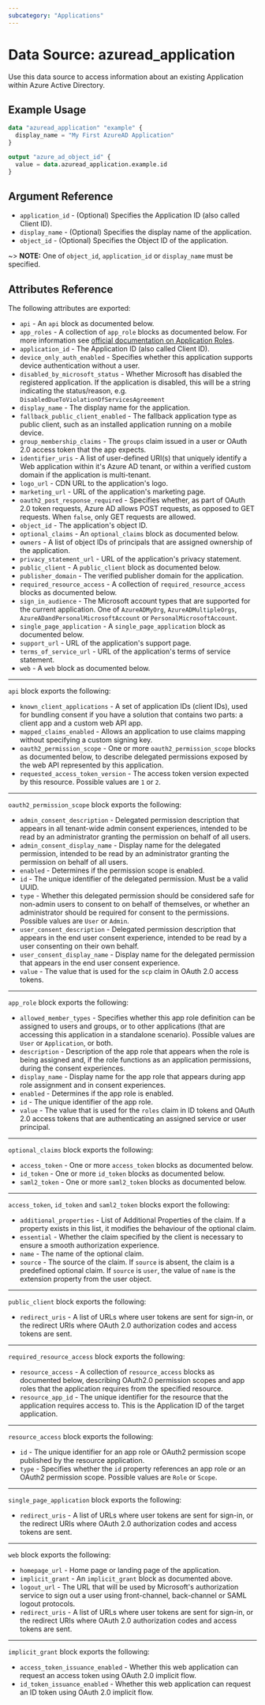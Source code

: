 ```yaml
---
subcategory: "Applications"
---
```


# Data Source: azuread_application

Use this data source to access information about an existing Application within Azure Active Directory.

## Example Usage

```terraform
data "azuread_application" "example" {
  display_name = "My First AzureAD Application"
}

output "azure_ad_object_id" {
  value = data.azuread_application.example.id
}
```

## Argument Reference

* `application_id` - (Optional) Specifies the Application ID (also called Client ID).
* `display_name` - (Optional) Specifies the display name of the application.
* `object_id` - (Optional) Specifies the Object ID of the application.

~> **NOTE:** One of `object_id`, `application_id` or `display_name` must be specified.

## Attributes Reference

The following attributes are exported:

* `api` - An `api` block as documented below.
* `app_roles` - A collection of `app_role` blocks as documented below. For more information see [official documentation on Application Roles](https://docs.microsoft.com/en-us/azure/architecture/multitenant-identity/app-roles).
* `application_id` - The Application ID (also called Client ID).
* `device_only_auth_enabled` - Specifies whether this application supports device authentication without a user.
* `disabled_by_microsoft_status` - Whether Microsoft has disabled the registered application. If the application is disabled, this will be a string indicating the status/reason, e.g. `DisabledDueToViolationOfServicesAgreement`
* `display_name` - The display name for the application.
* `fallback_public_client_enabled` - The fallback application type as public client, such as an installed application running on a mobile device.
* `group_membership_claims` - The `groups` claim issued in a user or OAuth 2.0 access token that the app expects.
* `identifier_uris` - A list of user-defined URI(s) that uniquely identify a Web application within it's Azure AD tenant, or within a verified custom domain if the application is multi-tenant.
* `logo_url` - CDN URL to the application's logo.
* `marketing_url` - URL of the application's marketing page.
* `oauth2_post_response_required` - Specifies whether, as part of OAuth 2.0 token requests, Azure AD allows POST requests, as opposed to GET requests. When `false`, only GET requests are allowed.
* `object_id` - The application's object ID.
* `optional_claims` - An `optional_claims` block as documented below.
* `owners` - A list of object IDs of principals that are assigned ownership of the application.
* `privacy_statement_url` - URL of the application's privacy statement.
* `public_client` - A `public_client` block as documented below.
* `publisher_domain` - The verified publisher domain for the application.
* `required_resource_access` - A collection of `required_resource_access` blocks as documented below.
* `sign_in_audience` - The Microsoft account types that are supported for the current application. One of `AzureADMyOrg`, `AzureADMultipleOrgs`, `AzureADandPersonalMicrosoftAccount` or `PersonalMicrosoftAccount`.
* `single_page_application` - A `single_page_application` block as documented below.
* `support_url` - URL of the application's support page.
* `terms_of_service_url` - URL of the application's terms of service statement.
* `web` - A `web` block as documented below.

---

`api` block exports the following:

* `known_client_applications` - A set of application IDs (client IDs), used for bundling consent if you have a solution that contains two parts: a client app and a custom web API app.
* `mapped_claims_enabled` - Allows an application to use claims mapping without specifying a custom signing key.
* `oauth2_permission_scope` - One or more `oauth2_permission_scope` blocks as documented below, to describe delegated permissions exposed by the web API represented by this application.
* `requested_access_token_version` - The access token version expected by this resource. Possible values are `1` or `2`.

---

`oauth2_permission_scope` block exports the following:

* `admin_consent_description` - Delegated permission description that appears in all tenant-wide admin consent experiences, intended to be read by an administrator granting the permission on behalf of all users.
* `admin_consent_display_name` - Display name for the delegated permission, intended to be read by an administrator granting the permission on behalf of all users.
* `enabled` - Determines if the permission scope is enabled.
* `id` - The unique identifier of the delegated permission. Must be a valid UUID.
* `type` - Whether this delegated permission should be considered safe for non-admin users to consent to on behalf of themselves, or whether an administrator should be required for consent to the permissions. Possible values are `User` or `Admin`.
* `user_consent_description` - Delegated permission description that appears in the end user consent experience, intended to be read by a user consenting on their own behalf.
* `user_consent_display_name` - Display name for the delegated permission that appears in the end user consent experience.
* `value` - The value that is used for the `scp` claim in OAuth 2.0 access tokens.

---

`app_role` block exports the following:

* `allowed_member_types` - Specifies whether this app role definition can be assigned to users and groups, or to other applications (that are accessing this application in a standalone scenario). Possible values are `User` or `Application`, or both.
* `description` - Description of the app role that appears when the role is being assigned and, if the role functions as an application permissions, during the consent experiences.
* `display_name` - Display name for the app role that appears during app role assignment and in consent experiences.
* `enabled` - Determines if the app role is enabled.
* `id` - The unique identifier of the app role.
* `value` - The value that is used for the `roles` claim in ID tokens and OAuth 2.0 access tokens that are authenticating an assigned service or user principal.

---

`optional_claims` block exports the following:

* `access_token` - One or more `access_token` blocks as documented below.
* `id_token` - One or more `id_token` blocks as documented below.
* `saml2_token` - One or more `saml2_token` blocks as documented below.

---

`access_token`, `id_token` and `saml2_token` blocks export the following:

* `additional_properties` - List of Additional Properties of the claim. If a property exists in this list, it modifies the behaviour of the optional claim.
* `essential` - Whether the claim specified by the client is necessary to ensure a smooth authorization experience.
* `name` - The name of the optional claim.
* `source` - The source of the claim. If `source` is absent, the claim is a predefined optional claim. If `source` is `user`, the value of `name` is the extension property from the user object.

---

`public_client` block exports the following:

* `redirect_uris` - A list of URLs where user tokens are sent for sign-in, or the redirect URIs where OAuth 2.0 authorization codes and access tokens are sent.

---

`required_resource_access` block exports the following:

* `resource_access` - A collection of `resource_access` blocks as documented below, describing OAuth2.0 permission scopes and app roles that the application requires from the specified resource.
* `resource_app_id` - The unique identifier for the resource that the application requires access to. This is the Application ID of the target application.

---

`resource_access` block exports the following:

* `id` - The unique identifier for an app role or OAuth2 permission scope published by the resource application.
* `type` - Specifies whether the `id` property references an app role or an OAuth2 permission scope. Possible values are `Role` or `Scope`.

---

`single_page_application` block exports the following:

* `redirect_uris` - A list of URLs where user tokens are sent for sign-in, or the redirect URIs where OAuth 2.0 authorization codes and access tokens are sent.

---

`web` block exports the following:

* `homepage_url` - Home page or landing page of the application.
* `implicit_grant` - An `implicit_grant` block as documented above.
* `logout_url` - The URL that will be used by Microsoft's authorization service to sign out a user using front-channel, back-channel or SAML logout protocols.
* `redirect_uris` - A list of URLs where user tokens are sent for sign-in, or the redirect URIs where OAuth 2.0 authorization codes and access tokens are sent.

---

`implicit_grant` block exports the following:

* `access_token_issuance_enabled` - Whether this web application can request an access token using OAuth 2.0 implicit flow.
* `id_token_issuance_enabled` - Whether this web application can request an ID token using OAuth 2.0 implicit flow.
